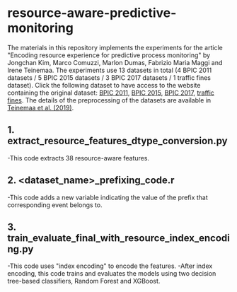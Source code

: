 # resource-aware-predictive-monitoring
The materials in this repository implements the experiments for the article "Encoding resource experience for predictive process monitoring" by Jongchan Kim, Marco Comuzzi, Marlon Dumas, Fabrizio Maria Maggi and Irene Teinemaa. The experiments use 13 datasets in total (4 BPIC 2011 datasets / 5 BPIC 2015 datasets / 3 BPIC 2017 datasets / 1 traffic fines dataset). Click the following dataset to have access to the website containing the original dataset: [BPIC 2011](https://www.win.tue.nl/bpi/doku.php?id=2011:challenge), [BPIC 2015](https://www.win.tue.nl/bpi/doku.php?id=2015:challenge), [BPIC 2017](https://www.win.tue.nl/bpi/doku.php?id=2017:challenge), [traffic fines](https://data.4tu.nl/articles/Road_Traffic_Fine_Management_Process/12683249). The details of the preprocessing of the datasets are available in [Teinemaa et al. (2019)](https://dl.acm.org/doi/abs/10.1145/3301300).

## 1. extract_resource_features_dtype_conversion.py
-This code extracts 38 resource-aware features.

## 2. <dataset_name>_prefixing_code.r
-This code adds a new variable indicating the value of the prefix that corresponding event belongs to.

## 3. train_evaluate_final_with_resource_index_encoding.py
-This code uses "index encoding" to encode the features.
-After index encoding, this code trains and evaluates the models using two decision tree-based classifiers, Random Forest and XGBoost.
